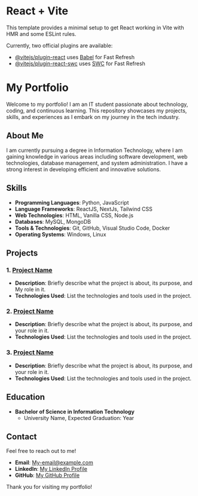 # React + Vite

This template provides a minimal setup to get React working in Vite with HMR and some ESLint rules.

Currently, two official plugins are available:

- [@vitejs/plugin-react](https://github.com/vitejs/vite-plugin-react/blob/main/packages/plugin-react/README.md) uses [Babel](https://babeljs.io/) for Fast Refresh
- [@vitejs/plugin-react-swc](https://github.com/vitejs/vite-plugin-react-swc) uses [SWC](https://swc.rs/) for Fast Refresh

# My Portfolio

Welcome to my portfolio! I am an IT student passionate about technology, coding, and continuous learning. This repository showcases my projects, skills, and experiences as I embark on my journey in the tech industry.

## About Me

I am currently pursuing a degree in Information Technology, where I am gaining knowledge in various areas including software development, web technologies, database management, and system administration. I have a strong interest in developing efficient and innovative solutions.

## Skills

- **Programming Languages**: Python, JavaScript
- **Language Frameworks**: ReactJS, NextJs, Tailwind CSS
- **Web Technologies**: HTML, Vanilla CSS,  Node.js
- **Databases**: MySQL, MongoDB
- **Tools & Technologies**: Git, GitHub, Visual Studio Code, Docker
- **Operating Systems**: Windows, Linux

## Projects

### 1. [Project Name](link-to-project)
- **Description**: Briefly describe what the project is about, its purpose, and My role in it.
- **Technologies Used**: List the technologies and tools used in the project.

### 2. [Project Name](link-to-project)
- **Description**: Briefly describe what the project is about, its purpose, and your role in it.
- **Technologies Used**: List the technologies and tools used in the project.

### 3. [Project Name](link-to-project)
- **Description**: Briefly describe what the project is about, its purpose, and your role in it.
- **Technologies Used**: List the technologies and tools used in the project.

## Education

- **Bachelor of Science in Information Technology**
  - University Name, Expected Graduation: Year

## Contact

Feel free to reach out to me! 

- **Email**: [My-email@example.com](mailto:melvinssimon@gmail.com)
- **LinkedIn**: [My LinkedIn Profile](link-to-My-linkedin)
- **GitHub**: [My GitHub Profile](https://github.com/Melvins-Simon)

Thank you for visiting my portfolio!
